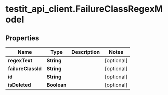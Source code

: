 # testit_api_client.FailureClassRegexModel

## Properties

Name | Type | Description | Notes
------------ | ------------- | ------------- | -------------
**regexText** | **String** |  | [optional] 
**failureClassId** | **String** |  | [optional] 
**id** | **String** |  | [optional] 
**isDeleted** | **Boolean** |  | [optional] 


